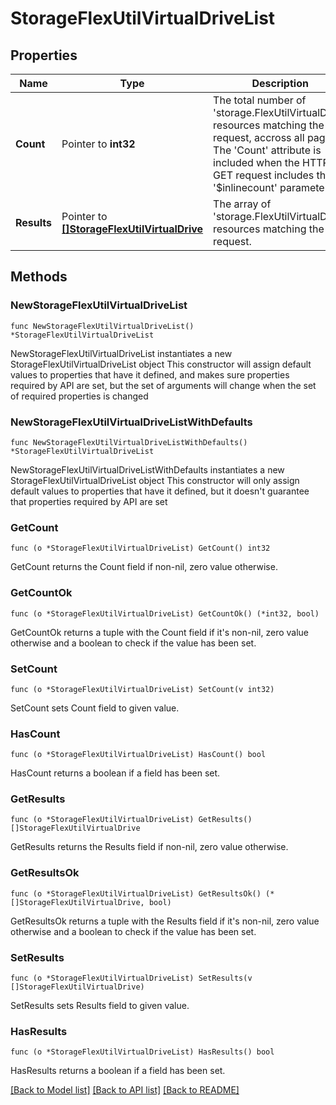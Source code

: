 # StorageFlexUtilVirtualDriveList

## Properties

Name | Type | Description | Notes
------------ | ------------- | ------------- | -------------
**Count** | Pointer to **int32** | The total number of &#39;storage.FlexUtilVirtualDrive&#39; resources matching the request, accross all pages. The &#39;Count&#39; attribute is included when the HTTP GET request includes the &#39;$inlinecount&#39; parameter. | [optional] 
**Results** | Pointer to [**[]StorageFlexUtilVirtualDrive**](storage.FlexUtilVirtualDrive.md) | The array of &#39;storage.FlexUtilVirtualDrive&#39; resources matching the request. | [optional] 

## Methods

### NewStorageFlexUtilVirtualDriveList

`func NewStorageFlexUtilVirtualDriveList() *StorageFlexUtilVirtualDriveList`

NewStorageFlexUtilVirtualDriveList instantiates a new StorageFlexUtilVirtualDriveList object
This constructor will assign default values to properties that have it defined,
and makes sure properties required by API are set, but the set of arguments
will change when the set of required properties is changed

### NewStorageFlexUtilVirtualDriveListWithDefaults

`func NewStorageFlexUtilVirtualDriveListWithDefaults() *StorageFlexUtilVirtualDriveList`

NewStorageFlexUtilVirtualDriveListWithDefaults instantiates a new StorageFlexUtilVirtualDriveList object
This constructor will only assign default values to properties that have it defined,
but it doesn't guarantee that properties required by API are set

### GetCount

`func (o *StorageFlexUtilVirtualDriveList) GetCount() int32`

GetCount returns the Count field if non-nil, zero value otherwise.

### GetCountOk

`func (o *StorageFlexUtilVirtualDriveList) GetCountOk() (*int32, bool)`

GetCountOk returns a tuple with the Count field if it's non-nil, zero value otherwise
and a boolean to check if the value has been set.

### SetCount

`func (o *StorageFlexUtilVirtualDriveList) SetCount(v int32)`

SetCount sets Count field to given value.

### HasCount

`func (o *StorageFlexUtilVirtualDriveList) HasCount() bool`

HasCount returns a boolean if a field has been set.

### GetResults

`func (o *StorageFlexUtilVirtualDriveList) GetResults() []StorageFlexUtilVirtualDrive`

GetResults returns the Results field if non-nil, zero value otherwise.

### GetResultsOk

`func (o *StorageFlexUtilVirtualDriveList) GetResultsOk() (*[]StorageFlexUtilVirtualDrive, bool)`

GetResultsOk returns a tuple with the Results field if it's non-nil, zero value otherwise
and a boolean to check if the value has been set.

### SetResults

`func (o *StorageFlexUtilVirtualDriveList) SetResults(v []StorageFlexUtilVirtualDrive)`

SetResults sets Results field to given value.

### HasResults

`func (o *StorageFlexUtilVirtualDriveList) HasResults() bool`

HasResults returns a boolean if a field has been set.


[[Back to Model list]](../README.md#documentation-for-models) [[Back to API list]](../README.md#documentation-for-api-endpoints) [[Back to README]](../README.md)


